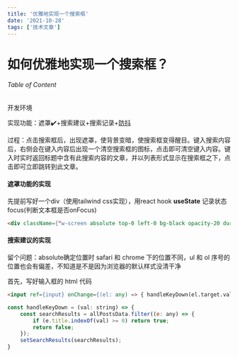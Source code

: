 ```yaml
---
title: '优雅地实现一个搜索框'
date: '2021-10-28'
tags: ['技术文章']
---
```


# 如何优雅地实现一个搜索框？

###### Table of Content

开发环境

实现功能：遮罩✔️+搜索建议+搜索记录+[防抖](https://segmentfault.com/a/1190000023374668)

过程：点击搜索框后，出现遮罩，使背景变暗，使搜索框变得醒目。键入搜索内容后，右侧会在键入内容后出现一个清空搜索框的图标，点击即可清空键入内容。键入时实时返回标题中含有此搜索内容的文章，并以列表形式显示在搜索框之下，点击即可立即跳转到此文章。

#### 遮罩功能的实现

先提前写好一个div（使用tailwind css实现），用react hook **useState** 记录状态focus(判断文本框是否onFocus)

```html
<div className={"w-screen absolute top-0 left-0 bg-black opacity-20 duration-500 ease-in-out" + (focus ? " h-full" : " h-0")}></div>
```

#### 搜索建议的实现

留个问题：absolute确定位置时 safari 和 chrome 下的位置不同，ul 和 ol 序号的位置也会有偏差，不知道是不是因为浏览器的默认样式没清干净

首先，写好输入框的 html 代码

```html
<input ref={input} onChange={(el: any) => { handleKeyDown(el.target.value) }} onFocus={() => { setFocus(true); }} onBlur={() => { setFocus(false); setSearchResults([]) }} className="bg-gray-50 py-1 px-10 flex-1 rounded-full shadow-md focus:shadow-none outline-none" />
```



```js
const handleKeyDown = (val: string) => {
    const searchResults = allPostsData.filter((e: any) => {
        if (e.title.indexOf(val) >= 0) return true;
        return false;
    });
    setSearchResults(searchResults);
}
```